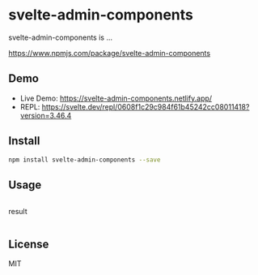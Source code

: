 # svelte-admin-components

svelte-admin-components is ...

https://www.npmjs.com/package/svelte-admin-components

## Demo

- Live Demo: https://svelte-admin-components.netlify.app/
- REPL: https://svelte.dev/repl/0608f1c29c984f61b45242cc08011418?version=3.46.4

## Install

```bash
npm install svelte-admin-components --save
```

## Usage

```html
```

result

```html
```

## License

MIT
